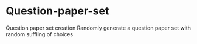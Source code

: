 # Question-paper-set
Question paper set creation Randomly generate a question paper set with random suffling of choices
